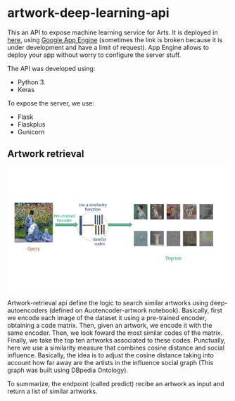# artwork-deep-learning-api

This an API to expose machine learning service for Arts. It is deployed in [here](https://art-retrieval-api.appspot.com/), using [Google App Engine](https://cloud.google.com/appengine/) (sometimes the link is broken because it is under development and have a limit of request). App Engine allows to deploy your app without worry to configure the server stuff.

The API was developed using:
- Python 3.
- Keras

To expose the server, we use:
- Flask
- Flaskplus
- Gunicorn


## Artwork retrieval

![artwork-retrieval-motivation](https://github.com/ignaciogatti/art-deep-learning/blob/master/images/Artwork-retrieval.jpg)

Artwork-retrieval api define the logic to search similar artworks using deep-autoencoders (defined on Auotencoder-artwork notebook). Basically, first we encode each image of the dataset it using a pre-trained encoder, obtaining a code matrix. Then, given an artwork, we encode it with the same encoder. Then, we look foward the most similar codes of the matrix. Finally, we take the top ten artworks associated to these codes. Punctually, here we use a similarity measure that combines cosine distance and social influence. Basically, the idea is to adjust the cosine distance taking into account how far away are the artists in the influence social graph (This graph was built using DBpedia Ontology).

To summarize, the endpoint (called predict) recibe an artwork as input and return a list of similar artworks.
